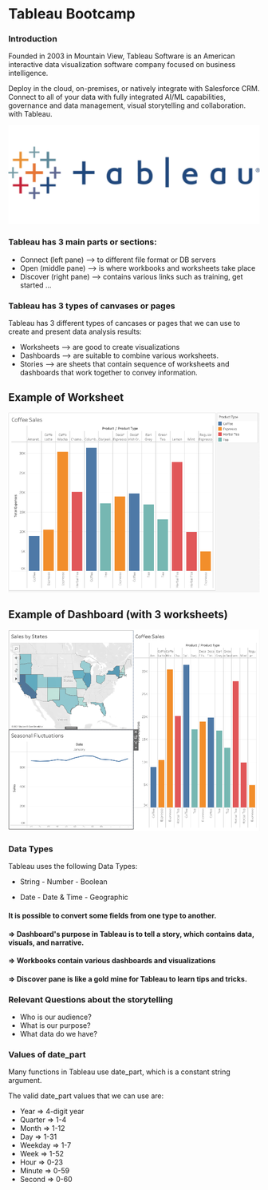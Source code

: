 # Tableau Bootcamp


### Introduction

Founded in 2003 in Mountain View, Tableau Software is an American interactive data visualization software company focused on business intelligence.  

Deploy in the cloud, on-premises, or natively integrate with Salesforce CRM. Connect to all of your data with fully integrated AI/ML capabilities, governance and data management, visual storytelling and collaboration.  with Tableau.

![Tableau](https://github.com/jsanon01/tableau/blob/main/images/tableau.png)

### Tableau has 3 main parts or sections:
- Connect (left pane) --> to different file format or DB servers 
- Open (middle pane) --> is where workbooks and worksheets take place
- Discover (right pane) --> contains various links such as training, get started ...

### Tableau has 3 types of canvases or pages
Tableau has 3 different types of cancases or pages that we can use to create and present data analysis results:

- Worksheets --> are good to create visualizations
- Dashboards --> are suitable to combine various worksheets.
- Stories --> are sheets that contain sequence of worksheets and dashboards that work together to convey information.

## Example of Worksheet
![Worksheet](https://github.com/jsanon01/tableau/blob/main/images/worksheet.png)

## Example of Dashboard (with 3 worksheets)
![Dashboard](https://github.com/jsanon01/tableau/blob/main/images/dashboard.png)
<!--
### Columns = dimension (not aggregated) vs Rows = measure (aggregated)

Columns are not only X-axis but also represent dimemsions.

Rows are not only Y-axis nut also represent measures.

#### Blue means discrete values and deals with a list or category. | Such example is a car's gear number with only 5 speeds.

#### Green means measure values and deals with a range or continuous values | Such example is the current speed of a car

#### Measure can also be used for mathematical operations.

-->
### Data Types

Tableau uses the following Data Types:

- String        - Number            - Boolean

- Date          - Date & Time       - Geographic


#### It is possible to convert some fields from one type to another.

#### => Dashboard's purpose in Tableau is to tell a story, which contains data, visuals, and narrative.
#### => Workbooks contain various dashboards and visualizations
#### => Discover pane is like a gold mine for Tableau to learn tips and tricks.


### Relevant Questions about the storytelling

- Who is our audience?
- What is our purpose?
- What data do we have?


### Values of date_part

Many functions in Tableau use date_part, which is a constant string argument.

The valid date_part values that we can use are:

- Year      => 4-digit year                      
- Quarter   => 1-4
- Month     => 1-12                             
- Day       => 1-31
- Weekday   => 1-7                            
- Week      => 1-52
- Hour      => 0-23                              
- Minute    => 0-59
- Second    => 0-60

<!-- 
#### DATEPART not only is "discrete by default" but also returns an integer.
#### DATETRUNC not only is "continuous by default" but also use rounding operations.



- Join is done at the row level.

- Blending is done at the agrgegation level.

### Hosting a 'Static website' for SKOUBI Landscaping on AWS S3 bucket
[Skoubi Landscaping](https://skoubi.s3.amazonaws.com/index.html)

-->
